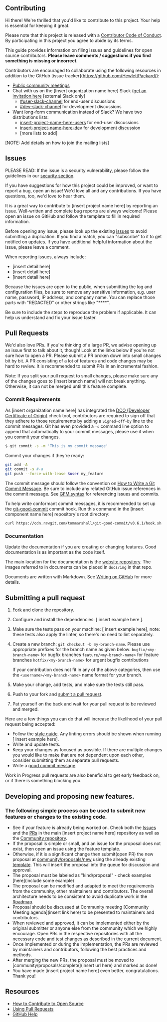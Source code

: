 ## Contributing

Hi there! We're thrilled that you'd like to contribute to this project. Your help is essential for keeping it great.

Please note that this project is released with a [Contributor Code of Conduct][code-of-conduct]. By participating in this project you agree to abide by its terms.

This guide provides information on filing issues and guidelines for open source contributors. **Please leave comments / suggestions if you find something is missing or incorrect.**

Contributors are encouraged to collaborate using the following resources in addition to the GitHub [issue tracker](https://github.com/HewlettPackard/<insert repo url here>):

* [Public community meetings][community-meetings]
* Chat with us on the [Insert organization name here] Slack ([get an invitation here](org-slack] ) [external Slack only]
  * [#user-slack-channel][users-slack] for end-user discussions
  * [#dev-slack-channel][dev-slack] for development discussions
* Want long-form communication instead of Slack? We have two distributions lists:
  * [insert-project-name-here-users][users-dl] for end-user discussions
  * [insert-project-name-here-dev][dev-dl] for development discussion
  * [more lists to add]

[NOTE: Add details on how to join the mailing lists]

## Issues

PLEASE READ: If the issue is a security vulnerability, please follow the guidelines in our [security section](SECURITY.md).

If you have suggestions for how this project could be improved, or want to report a bug, open an issue! We'd love all and any contributions. If you have questions, too, we'd love to hear them.

It is a great way to contribute to [insert project name here] by reporting an issue. Well-written and complete bug reports are always welcome! Please open an issue on GitHub and follow the template to fill in required information.

Before opening any issue, please look up the existing [issues](https://insert/url/here) to avoid submitting a duplication.
If you find a match, you can "subscribe" to it to get notified on updates. If you have additional helpful information about the issue, please leave a comment.

When reporting issues, always include:

* [insert detail here]
* [insert detail here]
* [insert detail here]

Because the issues are open to the public, when submitting the log and configuration files, be sure to remove any sensitive information, e.g. user name, password, IP address, and company name. You can
replace those parts with "REDACTED" or other strings like "****".

Be sure to include the steps to reproduce the problem if applicable. It can help us understand and fix your issue faster.

## Pull Requests

We'd also love PRs. If you're thinking of a large PR, we advise opening up an issue first to talk about it, though! Look at the links below if you're not sure how to open a PR. Please submit a PR broken down into small changes bit by bit. A PR consisting of a lot of features and code changes may be hard to review. It is recommended to submit PRs in an incremental fashion.

Note: If you split your pull request to small changes, please make sure any of the changes goes to [insert branch name] will not break anything. Otherwise, it can not be merged until this feature complete.

### Commit Requirements

As [insert organization name here] has integrated the [DCO (Developer Certificate of Origin)](https://probot.github.io/apps/dco/) check tool, contributors are required to sign off that they adhere to those requirements by adding a `Signed-off-by` line to the commit messages. Git has even provided a `-s` command line option to append that automatically to your commit messages, please use it when you commit your changes.

```bash
$ git commit -s -m 'This is my commit message'
```

Commit your changes if they're ready:

```bash
git add -A
git commit -s #-a
git push --force-with-lease $user my_feature
```

The commit message should follow the convention on [How to Write a Git Commit Message](http://chris.beams.io/posts/git-commit/). Be sure to include any related GitHub issue references in the commit message. See [GFM syntax](https://guides.github.com/features/mastering-markdown/#GitHub-flavored-markdown) for referencing issues and commits.

To help write conformant commit messages, it is recommended to set up the [git-good-commit](https://github.com/tommarshall/git-good-commit) commit hook. Run this command in the [insert component name here] repository's root directory:

```sh
curl https://cdn.rawgit.com/tommarshall/git-good-commit/v0.6.1/hook.sh > .git/hooks/commit-msg && chmod +x .git/hooks/commit-msg
```

### Documentation

Update the documentation if you are creating or changing features. Good documentation is as important as the code itself.

The main location for the documentation is the [website repository](https://github.com/HewlettPackard/doc-repository). The images referred to in documents can be placed in `docs/img` in that repo.

Documents are written with Markdown. See [Writing on GitHub](https://help.github.com/categories/writing-on-github/) for more details.

## Submitting a pull request

1. [Fork][fork] and clone the repository.

1. Configure and install the dependencies: [ insert example here ].

1. Make sure the tests pass on your machine: [ insert example here], note: these tests also apply the linter, so there's no need to lint separately.

1. Create a new branch: `git checkout -b my-branch-name`. Please use appropriate prefixes for the branch name as given below:
   `bugfix/<my-branch-name>` for bugfix branches
   `feature/<my-branch-name>` for feature branches
   `hotfix/<my-branch-name>` for urgent bugfix contributions

   If your contribution does not fit in any of the above categories, then use the `<username>/<my-branch-name>` name format for your branch.

1. Make your change, add tests, and make sure the tests still pass.

1. Push to your fork and [submit a pull request][pr].

1. Pat yourself on the back and wait for your pull request to be reviewed and merged.

Here are a few things you can do that will increase the likelihood of your pull request being accepted:

- Follow the [style guide][style]. Any linting errors should be shown when running [ insert example here].
- Write and update tests.
- Keep your changes as focused as possible. If there are multiple changes you would like to make that are not dependent upon each other, consider submitting them as separate pull requests.
- Write a [good commit message](http://tbaggery.com/2008/04/19/a-note-about-git-commit-messages.html).

Work in Progress pull requests are also beneficial to get early feedback on, or if there is something blocking you.

## Developing and proposing new features.

### The following simple process can be used to submit new features or changes to the existing code.

- See if your feature is already being worked on. Check both the [Issues](https://github.com/url/here) and the [PRs](https://github.com/url/here) in the main [insert project name here] repository as well as the [Community repository](https://github.com/insert/url/here).
- If the proposal is simple or small, and an issue for the proposal does not exist, then open an issue using the feature template.
- Otherwise, if it is a significant change then submit(open PR) the new proposal at [community/proposals/new](https://github.com/insert/url/here) using the already existing [template](PROPOSAL_TEMPLATE.md). This will insert the proposal into the queue for discussion and approval.
- The proposal must be labeled as "kind/proposal" - check examples [here](include some example)
- The proposal can be modified and adapted to meet the requirements from the community, other maintainers and contributors. The overall architecture needs to be consistent to avoid duplicate work in the [Roadmap](https://github.com/project/wiki#roadmap).
- Proposal should be discussed at Community meeting [Community Meeting agenda](insert link here) to be presented to maintainers and contributors.
- When reviewed and approved, it can be implemented either by the original submitter or anyone else from the community which we highly encourage. Open PRs in the respective repositories with all the necessary code and test changes as described in the current document.
- Once implemented or during the implementation, the PRs are reviewed by maintainers and contributors, following the best practices and methods.
- After merging the new PRs, the proposal must be moved to [community/proposals/complete](insert url here) and marked as done!
- You have made [insert project name here] even better, congratulations. Thank you!

## Resources

- [How to Contribute to Open Source](https://opensource.guide/how-to-contribute/)
- [Using Pull Requests](https://help.github.com/articles/about-pull-requests/)
- [GitHub Help](https://help.github.com)

[fork]: /fork
[pr]: /compare
[style]: https://google.github.io/styleguide/shellguide.html
[code-of-conduct]: CODE_OF_CONDUCT.md

[ slack ]: https://hpe.slack.com
[community-meetings]: MEETING_SCHEDULE.md
[users-slack]: https://slack.url/user
[dev-slack]: https://slack.url/dev
[org-slack]: https://slack.url
[users-dl]: user-email@org.com
[dev-dl]: dev-email@org.com

